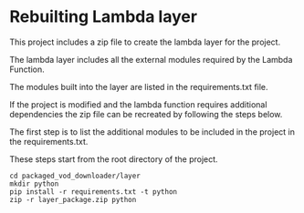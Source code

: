 # Rebuilting Lambda layer

This project includes a zip file to create the lambda layer for the project.

The lambda layer includes all the external modules required by the Lambda Function.

The modules built into the layer are listed in the requirements.txt file.

If the project is modified and the lambda function requires additional dependencies the zip file can be recreated by following the steps below.

The first step is to list the additional modules to be included in the project in the requirements.txt.

These steps start from the root directory of the project.

```
cd packaged_vod_downloader/layer
mkdir python
pip install -r requirements.txt -t python
zip -r layer_package.zip python
```
